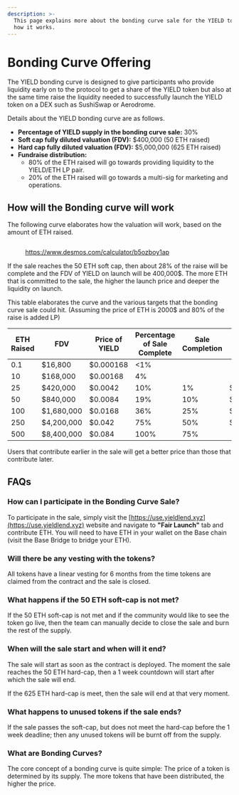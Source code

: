 ```yaml
---
description: >-
  This page explains more about the bonding curve sale for the YIELD token and
  how it works.
---
```


# Bonding Curve Offering

The YIELD bonding curve is designed to give participants who provide liquidity early on to the protocol to get a share of the YIELD token but also at the same time raise the liquidity needed to successfully launch the YIELD token on a DEX such as SushiSwap or Aerodrome.

Details about the YIELD bonding curve are as follows.

* **Percentage of YIELD supply in the bonding curve sale:** 30%
* **Soft cap fully diluted valuation (FDV):** $400,000 (50 ETH raised)
* **Hard cap fully diluted valuation (FDV):** $5,000,000 (625 ETH raised)
* **Fundraise distribution:**
  * 80% of the ETH raised will go towards providing liquidity to the YIELD/ETH LP pair.
  * 20% of the ETH raised will go towards a multi-sig for marketing and operations.

## How will the Bonding curve will work

The following curve elaborates how the valuation will work, based on the amount of ETH raised.&#x20;

<figure><img src="../.gitbook/assets/Screenshot 2023-12-03 at 9.28.21 PM.png" alt=""><figcaption><p><a href="https://www.desmos.com/calculator/b5ozboy1ap">https://www.desmos.com/calculator/b5ozboy1ap</a></p></figcaption></figure>

If the sale reaches the 50 ETH soft cap, then about 28% of the raise will be complete and the FDV of YIELD on launch will be 400,000$. The more ETH that is committed to the sale, the higher the launch price and deeper the liquidity on launch.

This table elaborates the curve and the various targets that the bonding curve sale could hit. (Assuming the price of ETH is 2000$ and 80% of the raise is added LP)

<table data-full-width="false"><thead><tr><th width="160">ETH Raised</th><th width="176">FDV</th><th width="160">Price of YIELD</th><th>Percentage of Sale Complete</th><th data-hidden>Sale Completion</th><th data-hidden>FDV on launch</th></tr></thead><tbody><tr><td>0.1</td><td>$16,800</td><td>$0.000168</td><td>&#x3C;1%</td><td></td><td></td></tr><tr><td>10</td><td>$168,000</td><td>$0.00168</td><td>4%</td><td></td><td></td></tr><tr><td>25</td><td>$420,000</td><td>$0.0042</td><td>10%</td><td>1%</td><td>$55,000</td></tr><tr><td>50</td><td>$840,000</td><td>$0.0084</td><td>19%</td><td>10%</td><td>$300,000</td></tr><tr><td>100</td><td>$1,680,000</td><td>$0.0168</td><td>36%</td><td>25%</td><td>$1,61,500</td></tr><tr><td>250</td><td>$4,200,000</td><td>$0.042</td><td>75%</td><td>50%</td><td>$4,050,000</td></tr><tr><td>500</td><td>$8,400,000</td><td>$0.084</td><td>100%</td><td>75%</td><td></td></tr></tbody></table>

Users that contribute earlier in the sale will get a better price than those that contribute later.

## FAQs

### How can I participate in the Bonding Curve Sale?

To participate in the sale, simply visit the [https://use.yieldlend.xyz](https://use.yieldlend.xyz) website and navigate to **"Fair Launch"** tab and contribute ETH. You will need to have ETH in your wallet on the Base chain (visit the Base Bridge to bridge your ETH).

### Will there be any vesting with the tokens?

All tokens have a linear vesting for 6 months from the time tokens are claimed from the contract and the sale is closed.

### What happens if the 50 ETH soft-cap is not met?

If the 50 ETH soft-cap is not met and if the community would like to see the token go live, then the team can manually decide to close the sale and burn the rest of the supply.

### When will the sale start and when will it end?

The sale will start as soon as the contract is deployed. The moment the sale reaches the 50 ETH hard-cap, then a 1 week countdown will start after which the sale will end.

If the 625 ETH hard-cap is meet, then the sale will end at that very moment.

### What happens to unused tokens if the sale ends?

If the sale passes the soft-cap, but does not meet the hard-cap before the 1 week deadline; then any unused tokens will be burnt off from the supply.&#x20;

### What are Bonding Curves?

The core concept of a bonding curve is quite simple: The price of a token is determined by its supply. The more tokens that have been distributed, the higher the price.

